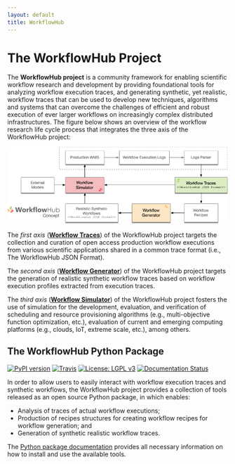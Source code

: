 ```yaml
---
layout: default
title: WorkflowHub
---
```


# The WorkflowHub Project

The **WorkflowHub project** is a community framework for enabling scientific 
workflow research and development by providing foundational tools for analyzing 
workflow execution traces, and generating synthetic, yet realistic, workflow 
traces that can be used to develop new techniques, algorithms and systems 
that can overcome the challenges of efficient and robust execution of ever 
larger workflows on increasingly complex distributed infrastructures. 
The figure below shows an overview of the workflow research life cycle process 
that integrates the three axis of the WorkflowHub project:

<div style="text-align: center">
  <img src="assets/images/workflowhub-concept.png" width="600"/>
</div>

The _first axis_ (**[Workflow Traces](/traces)**) of the WorkflowHub project 
targets the collection and curation of open access production workflow executions 
from various scientific applications shared in a common trace format (i.e., 
The WorkflowHub JSON Format). 

The _second axis_ (**[Workflow Generator](/generator)**) of the WorkflowHub 
project targets the generation of realistic synthetic workflow traces based on 
workflow execution profiles extracted from execution traces.

The _third axis_ (**[Workflow Simulator](/simulator)**) of the WorkflowHub project 
fosters the use of simulation for the development, evaluation, and verification 
of scheduling and resource provisioning algorithms (e.g., multi-objective function 
optimization, etc.), evaluation of current and emerging computing platforms (e.g., 
clouds, IoT, extreme scale, etc.), among others.

## The WorkflowHub Python Package

[![PyPI version][pypi-badge]][pypi-link]
[![Travis][travis-badge]][travis-link]
[![License: LGPL v3][license-badge]][license-link]
[![Documentation Status][rtd-badge]][rtd-link]

In order to allow users to easily interact with workflow execution traces and 
synthetic workflows, the WorkflowHub project provides a collection of tools 
released as an open source Python package, in which enables:

- Analysis of traces of actual workflow executions;
- Production of recipes structures for creating workflow recipes for workflow generation; and
- Generation of synthetic realistic workflow traces.

The [Python package documentation](https://workflowhub.readthedocs.io) provides 
all necessary information on how to install and use the available tools.

[pypi-badge]:          https://badge.fury.io/py/workflowhub.svg
[pypi-link]:           https://badge.fury.io/py/workflowhub
[travis-badge]:   https://travis-ci.org/workflowhub/workflowhub.svg?branch=master
[travis-link]:    https://travis-ci.org/workflowhub/workflowhub
[license-badge]:  https://img.shields.io/badge/License-LGPL%20v3-blue.svg
[license-link]:   https://github.com/workflowhub/workflowhub/blob/master/LICENSE
[rtd-badge]:      https://readthedocs.org/projects/workflowhub/badge/?version=latest
[rtd-link]:       https://workflowhub.readthedocs.io/en/latest/?badge=latest
